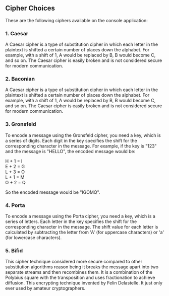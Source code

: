 ## Cipher Choices 

These are the following ciphers available on the console application:

### 1. Caesar 
A Caesar cipher is a type of substitution cipher in which each letter in the plaintext is shifted a certain number of places down the alphabet. For example, with a shift of 1, A would be replaced by B, B would become C, and so on. The Caesar cipher is easily broken and is not considered secure for modern communication.

### 2. Baconian 
A Caesar cipher is a type of substitution cipher in which each letter in the plaintext is shifted a certain number of places down the alphabet. For example, with a shift of 1, A would be replaced by B, B would become C, and so on. The Caesar cipher is easily broken and is not considered secure for modern communication.

### 3. Gronsfeld
To encode a message using the Gronsfeld cipher, you need a key, which is a series of digits. Each digit in the key specifies the shift for the corresponding character in the message. For example, if the key is "123" and the message is "HELLO", the encoded message would be:

H + 1 = I </br>
E + 2 = G </br>
L + 3 = O </br>
L + 1 = M </br>
O + 2 = Q

So the encoded message would be "IGOMQ".

### 4. Porta
To encode a message using the Porta cipher, you need a key, which is a series of letters. Each letter in the key specifies the shift for the corresponding character in the message. The shift value for each letter is calculated by subtracting the letter from 'A' (for uppercase characters) or 'a' (for lowercase characters).

### 5. Bifid
This cipher technique considered more secure compared to other substitution algorithms reason being it breaks the message apart into two separate streams and then recombines them. It is a combination of the Polybius square with the transposition and uses fractionation to achieve diffusion. This encrypting technique invented by Felin Delastelle. It just only ever used by amateur cryptographers.